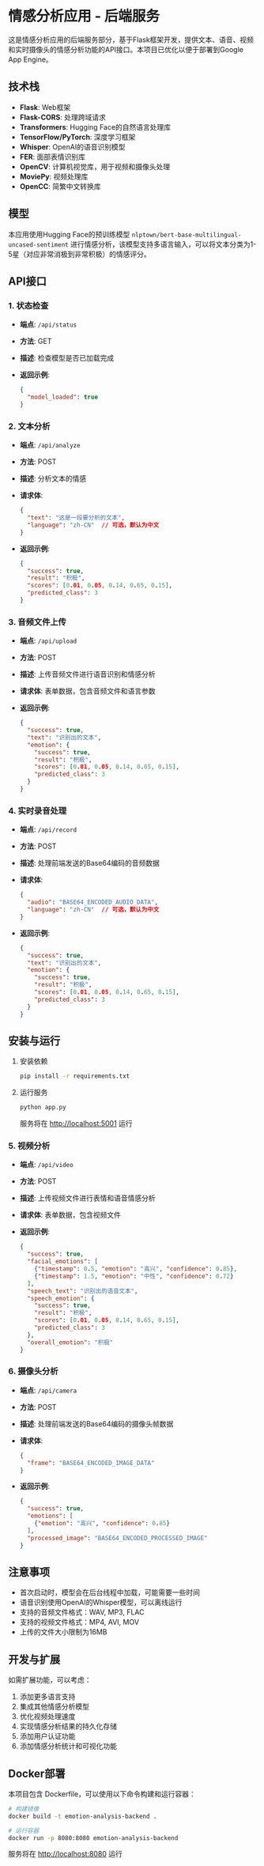 # 情感分析应用 - 后端服务

这是情感分析应用的后端服务部分，基于Flask框架开发，提供文本、语音、视频和实时摄像头的情感分析功能的API接口。本项目已优化以便于部署到Google App Engine。

## 技术栈

- **Flask**: Web框架
- **Flask-CORS**: 处理跨域请求
- **Transformers**: Hugging Face的自然语言处理库
- **TensorFlow/PyTorch**: 深度学习框架
- **Whisper**: OpenAI的语音识别模型
- **FER**: 面部表情识别库
- **OpenCV**: 计算机视觉库，用于视频和摄像头处理
- **MoviePy**: 视频处理库
- **OpenCC**: 简繁中文转换库

## 模型

本应用使用Hugging Face的预训练模型 `nlptown/bert-base-multilingual-uncased-sentiment` 进行情感分析，该模型支持多语言输入，可以将文本分类为1-5星（对应非常消极到非常积极）的情感评分。

## API接口

### 1. 状态检查

- **端点**: `/api/status`
- **方法**: GET
- **描述**: 检查模型是否已加载完成
- **返回示例**:

  ```json
  {
    "model_loaded": true
  }
  ```

### 2. 文本分析

- **端点**: `/api/analyze`
- **方法**: POST
- **描述**: 分析文本的情感
- **请求体**:

  ```json
  {
    "text": "这是一段要分析的文本",
    "language": "zh-CN"  // 可选，默认为中文
  }
  ```

- **返回示例**:

  ```json
  {
    "success": true,
    "result": "积极",
    "scores": [0.01, 0.05, 0.14, 0.65, 0.15],
    "predicted_class": 3
  }
  ```

### 3. 音频文件上传

- **端点**: `/api/upload`
- **方法**: POST
- **描述**: 上传音频文件进行语音识别和情感分析
- **请求体**: 表单数据，包含音频文件和语言参数
- **返回示例**:

  ```json
  {
    "success": true,
    "text": "识别出的文本",
    "emotion": {
      "success": true,
      "result": "积极",
      "scores": [0.01, 0.05, 0.14, 0.65, 0.15],
      "predicted_class": 3
    }
  }
  ```

### 4. 实时录音处理

- **端点**: `/api/record`
- **方法**: POST
- **描述**: 处理前端发送的Base64编码的音频数据
- **请求体**:

  ```json
  {
    "audio": "BASE64_ENCODED_AUDIO_DATA",
    "language": "zh-CN"  // 可选，默认为中文
  }
  ```

- **返回示例**:

  ```json
  {
    "success": true,
    "text": "识别出的文本",
    "emotion": {
      "success": true,
      "result": "积极",
      "scores": [0.01, 0.05, 0.14, 0.65, 0.15],
      "predicted_class": 3
    }
  }
  ```

## 安装与运行

1. 安装依赖

   ```bash
   pip install -r requirements.txt
   ```

2. 运行服务

   ```bash
   python app.py
   ```

   服务将在 [http://localhost:5001](http://localhost:5001) 运行

### 5. 视频分析

- **端点**: `/api/video`
- **方法**: POST
- **描述**: 上传视频文件进行表情和语音情感分析
- **请求体**: 表单数据，包含视频文件
- **返回示例**:

  ```json
  {
    "success": true,
    "facial_emotions": [
      {"timestamp": 0.5, "emotion": "高兴", "confidence": 0.85},
      {"timestamp": 1.5, "emotion": "中性", "confidence": 0.72}
    ],
    "speech_text": "识别出的语音文本",
    "speech_emotion": {
      "success": true,
      "result": "积极",
      "scores": [0.01, 0.05, 0.14, 0.65, 0.15],
      "predicted_class": 3
    },
    "overall_emotion": "积极"
  }
  ```

### 6. 摄像头分析

- **端点**: `/api/camera`
- **方法**: POST
- **描述**: 处理前端发送的Base64编码的摄像头帧数据
- **请求体**:

  ```json
  {
    "frame": "BASE64_ENCODED_IMAGE_DATA"
  }
  ```

- **返回示例**:

  ```json
  {
    "success": true,
    "emotions": [
      {"emotion": "高兴", "confidence": 0.85}
    ],
    "processed_image": "BASE64_ENCODED_PROCESSED_IMAGE"
  }
  ```

## 注意事项

- 首次启动时，模型会在后台线程中加载，可能需要一些时间
- 语音识别使用OpenAI的Whisper模型，可以离线运行
- 支持的音频文件格式：WAV, MP3, FLAC
- 支持的视频文件格式：MP4, AVI, MOV
- 上传的文件大小限制为16MB

## 开发与扩展

如需扩展功能，可以考虑：

1. 添加更多语言支持
2. 集成其他情感分析模型
3. 优化视频处理速度
4. 实现情感分析结果的持久化存储
5. 添加用户认证功能
6. 添加情感分析统计和可视化功能

## Docker部署

本项目包含 Dockerfile，可以使用以下命令构建和运行容器：

```bash
# 构建镜像
docker build -t emotion-analysis-backend .

# 运行容器
docker run -p 8080:8080 emotion-analysis-backend
```

服务将在 [http://localhost:8080](http://localhost:8080) 运行
